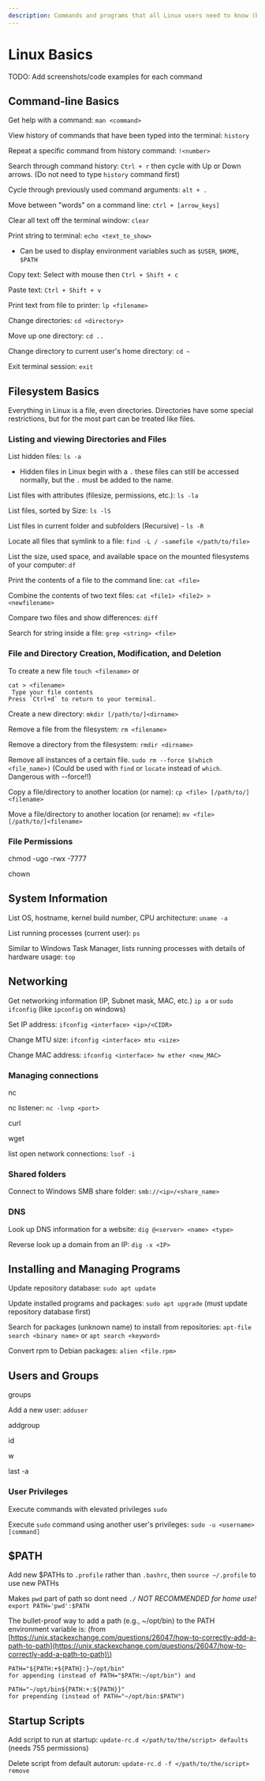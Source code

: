 ```yaml
---
description: Commands and programs that all Linux users need to know (but many don't!)
---
```


# Linux Basics

TODO: Add screenshots/code examples for each command

## Command-line Basics

Get help with a command: `man <command>`

View history of commands that have been typed into the terminal: `history`

Repeat a specific command from history command: `!<number>`

Search through command history: `Ctrl + r` then cycle with Up or Down arrows. \(Do not need to type `history` command first\)

Cycle through previously used command arguments: `alt + .`

Move between "words" on a command line: `ctrl + [arrow_keys]`

Clear all text off the terminal window: `clear`

Print string to terminal: `echo <text_to_show>`

* Can be used to display environment variables such as `$USER`, `$HOME`, `$PATH`

Copy text: Select with mouse then `Ctrl + Shift + c`

Paste text: `Ctrl + Shift + v`

Print text from file to printer: `lp <filename>`

Change directories: `cd <directory>`

Move up one directory: `cd ..`

Change directory to current user's home directory: `cd ~`

Exit terminal session: `exit`

## Filesystem Basics

Everything in Linux is a file, even directories. Directories have some special restrictions, but for the most part can be treated like files.

### Listing and viewing Directories and Files

List hidden files: `ls -a`

* Hidden files in Linux begin with a `.` these files can still be accessed normally, but the `.` must be added to the name.

List files with attributes \(filesize, permissions, etc.\): `ls -la`

List files, sorted by Size: `ls -lS`

List files in current folder and subfolders \(Recursive\) - `ls -R`

Locate all files that symlink to a file: `find -L / -samefile </path/to/file>`

List the size, used space, and available space on the mounted filesystems of your computer: `df`

Print the contents of a file to the command line: `cat <file>`

Combine the contents of two text files: `cat <file1> <file2> > <newfilename>`

Compare two files and show differences: `diff`

Search for string inside a file: `grep <string> <file>`

### File and Directory Creation, Modification, and Deletion

To create a new file `touch <filename>` or

```text
cat > <filename>
 Type your file contents
Press `Ctrl+d` to return to your terminal.
```

Create a new directory: `mkdir [/path/to/]<dirname>`

Remove a file from the filesystem: `rm <filename>`

Remove a directory from the filesystem: `rmdir <dirname>`

Remove all instances of a certain file. `sudo rm --force $(which <file_name>)` \(Could be used with `find` or `locate` instead of `which`. Dangerous with --force!!\)

Copy a file/directory to another location \(or name\): `cp <file> [/path/to/]<filename>`

Move a file/directory to another location \(or rename\): `mv <file> [/path/to/]<filename>`

### File Permissions

chmod -ugo -rwx -7777

chown

## System Information

List OS, hostname, kernel build number, CPU architecture: `uname -a`

List running processes \(current user\): `ps`

Similar to Windows Task Manager, lists running processes with details of hardware usage: `top`

## Networking

Get networking information \(IP, Subnet mask, MAC, etc.\) `ip a` or `sudo ifconfig` \(like `ipconfig` on windows\)

Set IP address: `ifconfig <interface> <ip>/<CIDR>`

Change MTU size: `ifconfig <interface> mtu <size>`

Change MAC address: `ifconfig <interface> hw ether <new_MAC>`

### Managing connections

nc

nc listener: `nc -lvnp <port>`

curl

wget

list open network connections: `lsof -i`

### Shared folders

Connect to Windows SMB share folder: `smb://<ip>/<share_name>`

### DNS

Look up DNS information for a website: `dig @<server> <name> <type>`

Reverse look up a domain from an IP: `dig -x <IP>`

## Installing and Managing Programs

Update repository database: `sudo apt update`

Update installed programs and packages: `sudo apt upgrade` \(must update repository database first\)

Search for packages \(unknown name\) to install from repositories: `apt-file search <binary name>` or `apt search <keyword>`

Convert rpm to Debian packages: `alien <file.rpm>`

## Users and Groups

groups

Add a new user: `adduser`

addgroup

id

w

last -a

### User Privileges

Execute commands with elevated privileges `sudo`

Execute `sudo` command using another user's privileges: `sudo -u <username> [command]`

## $PATH

Add new $PATHs to `.profile` rather than `.bashrc`, then `source ~/.profile` to use new PATHs

Makes `pwd` part of path so dont need `./` _NOT RECOMMENDED for home use!_ `export PATH='pwd':$PATH`

The bullet-proof way to add a path \(e.g., ~/opt/bin\) to the PATH environment variable is: \(from [https://unix.stackexchange.com/questions/26047/how-to-correctly-add-a-path-to-path](https://unix.stackexchange.com/questions/26047/how-to-correctly-add-a-path-to-path)\)

```text
PATH="${PATH:+${PATH}:}~/opt/bin"
for appending (instead of PATH="$PATH:~/opt/bin") and

PATH="~/opt/bin${PATH:+:${PATH}}"
for prepending (instead of PATH="~/opt/bin:$PATH")
```

## Startup Scripts

Add script to run at startup: `update-rc.d </path/to/the/script> defaults` \(needs 755 permissions\)

Delete script from default autorun: `update-rc.d -f </path/to/the/script> remove`

